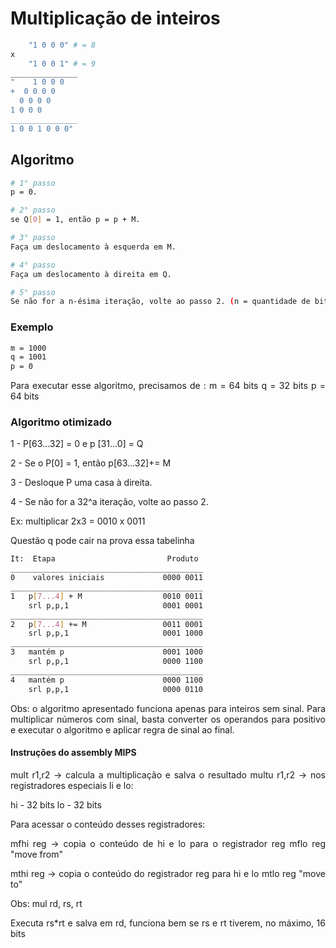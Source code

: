 # Multiplicação de inteiros
<div style="text-align:justify">

```Bash
    "1 0 0 0" # = 8
x
    "1 0 0 1" # = 9
_______________
"    1 0 0 0
+  0 0 0 0
  0 0 0 0
1 0 0 0 
_______________
1 0 0 1 0 0 0"

```

## Algoritmo 

```Bash
# 1° passo
p = 0.

# 2° passo
se Q[0] = 1, então p = p + M.

# 3° passo
Faça um deslocamento à esquerda em M.

# 4° passo
Faça um deslocamento à direita em Q.

# 5° passo
Se não for a n-ésima iteração, volte ao passo 2. (n = quantidade de bits)
```

### Exemplo

```Bash
m = 1000
q = 1001
p = 0

```

Para executar esse algoritmo, precisamos de :
m = 64 bits
q = 32 bits
p = 64 bits


### Algoritmo otimizado

1 - P[63...32] = 0 e p [31...0] = Q

2 - Se o P[0] = 1, então p[63...32]+= M

3 - Desloque P uma casa à direita.

4 - Se não for a 32^a iteração, volte ao passo 2.

Ex: multiplicar 2x3 = 0010 x 0011

Questão q pode cair na prova essa tabelinha

```Bash
It:  Etapa                         Produto
___________________________________________
0    valores iniciais             0000 0011
___________________________________________
1   p[7...4] + M                  0010 0011
    srl p,p,1                     0001 0001
___________________________________________
2   p[7...4] += M                 0011 0001
    srl p,p,1                     0001 1000
___________________________________________
3   mantém p                      0001 1000
    srl p,p,1                     0000 1100
___________________________________________
4   mantém p                      0000 1100
    srl p,p,1                     0000 0110
```

Obs: o algoritmo apresentado funciona apenas para inteiros sem sinal.
Para multiplicar números com sinal, basta converter os operandos para positivo
e executar o algoritmo e aplicar regra de sinal ao final.

#### Instruções do assembly MIPS

mult r1,r2   -> calcula a multiplicação e salva o resultado
multu r1,r2  -> nos registradores especiais li e lo:

hi - 32 bits
lo - 32 bits

Para acessar o conteúdo desses registradores:

mfhi reg -> copia o conteúdo de hi e lo para o registrador reg
mflo reg 
"move from"

mthi reg -> copia o conteúdo do registrador reg para hi e lo
mtlo reg
"move to"

Obs: mul rd, rs, rt 

Executa rs*rt e salva em rd, funciona bem se rs e rt tiverem, no máximo, 16 bits

</div>